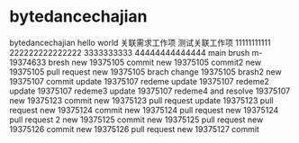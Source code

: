 # bytedancechajian
bytedancechajian
hello world
关联需求工作项
测试关联工作项
11111111111
222222222222222
3333333333
44444444444444
main brush
m-19374633 bresh
new 19375105 commit
new 19375105 commit2
new 19375105 pull request
new 19375105 brach
change 19375105 brash2
new 19375107 commit
update 19375107 redeme
update 19375107 redeme2
update 19375107 redeme3
update 19375107 redeme4 and resolve 19375107
new 19375123 commit
new 19375123 pull request
update 19375123 pull request
new 19375124 commit
new 19375124 pull request
new 19375124 pull request 2
new 19375125 commit
new 19375125 pull request
new 19375126 commit
new 19375126 pull request
new 19375127 commit
